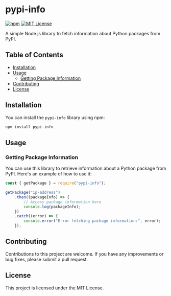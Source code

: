 # pypi-info

[![npm](https://img.shields.io/npm/v/pypi-info.svg)](https://www.npmjs.com/package/pypi-info)
[![MIT License](https://img.shields.io/npm/l/pypi-info.svg)](https://github.com/dewittethomas/pypi-info/blob/master/LICENSE)

A simple Node.js library to fetch information about Python packages from PyPI.

## Table of Contents

- [Installation](#installation)
- [Usage](#usage)
  - [Getting Package Information](#getting-package-information)
- [Contributing](#contributing)
- [License](#license)

## Installation

You can install the `pypi-info` library using npm:

```bash
npm install pypi-info
```

## Usage

### Getting Package Information

You can use this library to retrieve information about a Python package from PyPI. Here's an example of how to use it:

```javascript
const { getPackage } = require("pypi-info");

getPackage("ip-address")
    .then((packageInfo) => {
        // Access package information here
        console.log(packageInfo);
    })
    .catch((error) => {
        console.error("Error fetching package information:", error);
    });
```

## Contributing

Contributions to this project are welcome. If you have any improvements or bug fixes, please submit a pull request.

## License

This project is licensed under the MIT License.